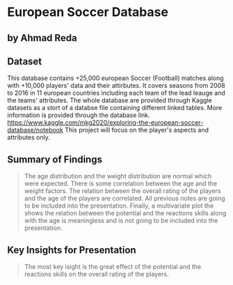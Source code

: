 # European Soccer Database
## by Ahmad Reda


## Dataset

This database contains +25,000 european Soccer (Football) matches along with +10,000 players' data and their attirbutes.
It covers seasons from 2008 to 2016 in 11 european countries including each team of the lead leauge and the teams' attributes.
The whole database are provided through Kaggle datasets as a stort of a databse file containing different linked tables.
More information is provided through the database link.
https://www.kaggle.com/mkg2020/exploring-the-european-soccer-database/notebook
This project will focus on the player's aspects and attributes only.

## Summary of Findings

> The age distribution and the weight distribution are normal which were expected.
> There is some correlation between the age and the weight factors.
> The relation between the overall rating of the players and the age of the players are correlated.
> All previous notes are going to be included into the presentation.
> Finally, a multivariate plot the shows the relation between the potential and the reactions skills along with the age is meaningless
and is not going to be included into the presentation.

## Key Insights for Presentation

> The most key isight is the great effect of the potential and the reactions skills on the overall rating of the players.